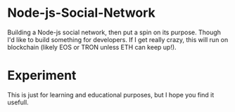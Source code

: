 # Node-js-Social-Network

Building a Node-js social network, then put a spin on its purpose. Though I'd like to build something for developers. If I get really crazy, this will run on blockchain (likely EOS or TRON unless ETH can keep up!).

# Experiment

This is just for learning and educational purposes, but I hope you find it usefull.
